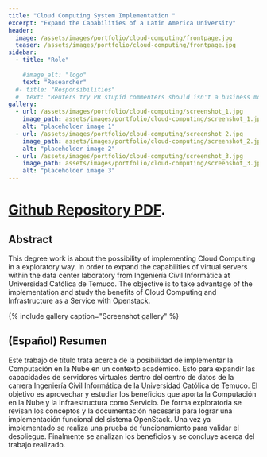 ```yaml
---
title: "Cloud Computing System Implementation "
excerpt: "Expand the Capabilities of a Latin America University"
header:
  image: /assets/images/portfolio/cloud-computing/frontpage.jpg
  teaser: /assets/images/portfolio/cloud-computing/frontpage.jpg
sidebar:
  - title: "Role"
    
    #image_alt: "logo"
    text: "Researcher"
  #- title: "Responsibilities"
  #  text: "Reuters try PR stupid commenters should isn't a business model"
gallery:
  - url: /assets/images/portfolio/cloud-computing/screenshot_1.jpg
    image_path: assets/images/portfolio/cloud-computing/screenshot_1.jpg
    alt: "placeholder image 1"
  - url: /assets/images/portfolio/cloud-computing/screenshot_2.jpg
    image_path: assets/images/portfolio/cloud-computing/screenshot_2.jpg
    alt: "placeholder image 2"
  - url: /assets/images/portfolio/cloud-computing/screenshot_3.jpg
    image_path: assets/images/portfolio/cloud-computing/screenshot_3.jpg
    alt: "placeholder image 3"
---
```


# [Github Repository PDF](https://github.com/michelmzc/Implementacion-de-Sistema-de-Computacion-en-la-Nube-con-OpenStack/blob/518ad2f84eede151ad43ac4567262cc092cf345d/Implementaci%C3%B3n%20de%20Sistema%20de%20Computaci%C3%B3n%20en%20la%20Nube.%20Michel%20Mu%C3%B1oz%20(2021).pdf).

## Abstract  

This degree work is about the possibility of implementing Cloud Computing in a exploratory way. In order to expand the capabilities of virtual servers within the data center laboratory from Ingeniería Civil Informática at Universidad Católica de Temuco. The objective is to take advantage of the implementation and study the benefits of Cloud Computing and Infrastructure as a Service with Openstack.



{% include gallery caption="Screenshot gallery" %}

## **(Español)** Resumen 

Este trabajo de título trata acerca de la posibilidad de implementar la Computación en la Nube en un contexto académico. Esto para expandir las capacidades de servidores virtuales dentro del centro de datos de la carrera Ingeniería Civil Informática de la Universidad Católica de Temuco. El objetivo es aprovechar y estudiar los beneficios que aporta la Computación en la Nube y la Infraestructura como Servicio. De forma exploratoria se revisan los conceptos y la documentación necesaria para lograr una implementación funcional del sistema OpenStack. Una vez ya implementado se realiza una prueba de funcionamiento para validar el despliegue. Finalmente se analizan los beneficios y se concluye acerca del trabajo realizado.

